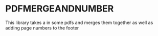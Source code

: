 # PDFMERGEANDNUMBER

This library takes a in some pdfs and merges them together as well as adding page numbers to the footer